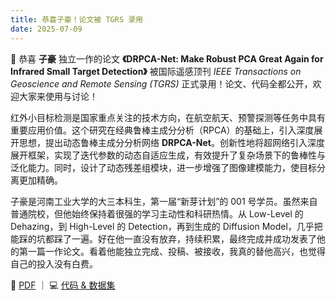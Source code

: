 ```yaml
---
title: 恭喜子豪！论文被 TGRS 录用
date: 2025-07-09
---
```


🎉 恭喜 **子豪** 独立一作的论文 **《DRPCA-Net: Make Robust PCA Great Again for Infrared Small Target Detection》** 被国际遥感顶刊 *IEEE Transactions on Geoscience and Remote Sensing (TGRS)* 正式录用！论文、代码全都公开，欢迎大家来使用与讨论！


<!--more-->

红外小目标检测是国家重点关注的技术方向，在航空航天、预警探测等任务中具有重要应用价值。这个研究在经典鲁棒主成分分析（RPCA）的基础上，引入深度展开思想，提出动态鲁棒主成分分析网络 **DRPCA-Net**。创新性地将超网络引入深度展开框架，实现了迭代参数的动态自适应生成，有效提升了复杂场景下的鲁棒性与泛化能力。同时，设计了动态残差组模块，进一步增强了图像建模能力，使目标分离更加精确。

子豪是河南工业大学的大三本科生，第一届“新芽计划”的 001 号学员。虽然来自普通院校，但他始终保持着很强的学习主动性和科研热情。从 Low-Level 的 Dehazing，到 High-Level 的 Detection，再到生成的 Diffusion Model，几乎把能踩的坑都踩了一遍。好在他一直没有放弃，持续积累，最终完成并成功发表了他的第一篇一作论文。看着他能独立完成、投稿、被接收，我真的替他高兴，也觉得自己的投入没有白费。

<!-- 我们组一直不看出身，只看学生愿不愿意投入、态度好不好。子豪从零起步，一步步走到今天，就是最好的例子。学生努力，我就开心；学生成长，我就满足。希望以后能有更多像他一样的同学，从这里出发，把有意义的事继续做下去。 -->

📄 [PDF](https://arxiv.org/pdf/2507.09541) ｜ 💻 [代码 & 数据集](https://github.com/GrokCV/DRPCA-Net)
